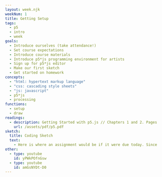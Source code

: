 ```yaml
---
layout: week.njk
weekNum: 1
title: Getting Setup
tags:
  - p5
  - intro
  - week
goals:
  - Introduce ourselves (take attendance!)
  - Set course expectations
  - Introduce course materials
  - Introduce p5*js programming environment for artists
  - Sign up for p5*js editor
  - Make our first sketch
  - Get started on homework
concepts:
  - "html: hypertext markup language"
  - "css: cascading style sheets"
  - "js: javascript"
  - p5*js
  - processing
functions:
  - setup
  - draw
readings:
  - description: Getting Started with p5.js // Chapters 1 and 2. Pages 1-17.
    url: /assets/pdf/p5.pdf
sketch:
  title: Coding Sketch
  text:
    - Here is where an assignment would be if it were due today. Since it's the first day of class, we won't expect anything here. Take a look at week 2 for your assignment.
other:
  - type: youtube
    id: yPWkPOfnGsw
  - type: youtube
    id: amGsNYDt-D0
---
```

